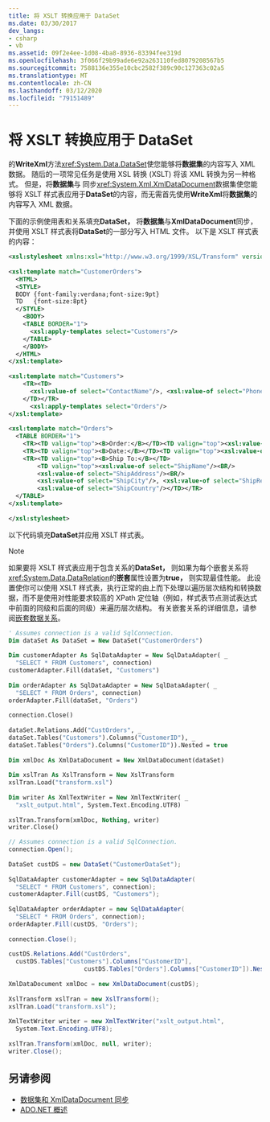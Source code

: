 ```yaml
---
title: 将 XSLT 转换应用于 DataSet
ms.date: 03/30/2017
dev_langs:
- csharp
- vb
ms.assetid: 09f2e4ee-1d08-4ba8-8936-83394fee319d
ms.openlocfilehash: 3f066f29b99ade6e92a263110fed8079208567b5
ms.sourcegitcommit: 7588136e355e10cbc2582f389c90c127363c02a5
ms.translationtype: MT
ms.contentlocale: zh-CN
ms.lasthandoff: 03/12/2020
ms.locfileid: "79151489"
---
```

# <a name="applying-an-xslt-transform-to-a-dataset"></a>将 XSLT 转换应用于 DataSet

的**WriteXml**方法<xref:System.Data.DataSet>使您能够将**数据集**的内容写入 XML 数据。 随后的一项常见任务是使用 XSL 转换 (XSLT) 将该 XML 转换为另一种格式。 但是，将**数据集**与 同步<xref:System.Xml.XmlDataDocument>数据集使您能够将 XSLT 样式表应用于**DataSet**的内容，而无需首先使用**WriteXml**将**数据集**的内容写入 XML 数据。  
  
 下面的示例使用表和关系填充**DataSet，** 将**数据集**与**XmlDataDocument**同步，并使用 XSLT 样式表将**DataSet**的一部分写入 HTML 文件。 以下是 XSLT 样式表的内容：
  
```xml  
<xsl:stylesheet xmlns:xsl="http://www.w3.org/1999/XSL/Transform" version="1.0">  
  
<xsl:template match="CustomerOrders">  
  <HTML>  
  <STYLE>  
  BODY {font-family:verdana;font-size:9pt}  
  TD   {font-size:8pt}  
  </STYLE>  
    <BODY>  
    <TABLE BORDER="1">  
      <xsl:apply-templates select="Customers"/>  
    </TABLE>  
    </BODY>  
  </HTML>  
</xsl:template>  
  
<xsl:template match="Customers">  
    <TR><TD>  
      <xsl:value-of select="ContactName"/>, <xsl:value-of select="Phone"/><BR/>  
    </TD></TR>  
      <xsl:apply-templates select="Orders"/>  
</xsl:template>  
  
<xsl:template match="Orders">  
  <TABLE BORDER="1">  
    <TR><TD valign="top"><B>Order:</B></TD><TD valign="top"><xsl:value-of select="OrderID"/></TD></TR>  
    <TR><TD valign="top"><B>Date:</B></TD><TD valign="top"><xsl:value-of select="OrderDate"/></TD></TR>  
    <TR><TD valign="top"><B>Ship To:</B></TD>  
        <TD valign="top"><xsl:value-of select="ShipName"/><BR/>  
        <xsl:value-of select="ShipAddress"/><BR/>  
        <xsl:value-of select="ShipCity"/>, <xsl:value-of select="ShipRegion"/>  <xsl:value-of select="ShipPostalCode"/><BR/>  
        <xsl:value-of select="ShipCountry"/></TD></TR>  
  </TABLE>  
</xsl:template>  
  
</xsl:stylesheet>  
```  
  
 以下代码填充**DataSet**并应用 XSLT 样式表。  
  
> [!NOTE]
> 如果要将 XSLT 样式表应用于包含关系的**DataSet，** 则如果为每个嵌套关系将<xref:System.Data.DataRelation>的**嵌套**属性设置为**true，** 则实现最佳性能。 此设置使你可以使用 XSLT 样式表，执行正常的由上而下处理以遍历层次结构和转换数据，而不是使用对性能要求较高的 XPath 定位轴（例如，样式表节点测试表达式中前面的同级和后面的同级）来遍历层次结构。 有关嵌套关系的详细信息，请参阅[嵌套数据关系](nesting-datarelations.md)。  
  
```vb  
' Assumes connection is a valid SqlConnection.  
Dim dataSet As DataSet = New DataSet("CustomerOrders")  
  
Dim customerAdapter As SqlDataAdapter = New SqlDataAdapter( _  
  "SELECT * FROM Customers", connection)  
customerAdapter.Fill(dataSet, "Customers")  
  
Dim orderAdapter As SqlDataAdapter = New SqlDataAdapter( _  
  "SELECT * FROM Orders", connection)  
orderAdapter.Fill(dataSet, "Orders")  
  
connection.Close()  
  
dataSet.Relations.Add("CustOrders", _  
dataSet.Tables("Customers").Columns("CustomerID"), _  
dataSet.Tables("Orders").Columns("CustomerID")).Nested = true  
  
Dim xmlDoc As XmlDataDocument = New XmlDataDocument(dataSet)
  
Dim xslTran As XslTransform = New XslTransform  
xslTran.Load("transform.xsl")  
  
Dim writer As XmlTextWriter = New XmlTextWriter( _  
  "xslt_output.html", System.Text.Encoding.UTF8)  
  
xslTran.Transform(xmlDoc, Nothing, writer)  
writer.Close()  
```  
  
```csharp  
// Assumes connection is a valid SqlConnection.  
connection.Open();  
  
DataSet custDS = new DataSet("CustomerDataSet");  
  
SqlDataAdapter customerAdapter = new SqlDataAdapter(  
  "SELECT * FROM Customers", connection);  
customerAdapter.Fill(custDS, "Customers");  
  
SqlDataAdapter orderAdapter = new SqlDataAdapter(  
  "SELECT * FROM Orders", connection);  
orderAdapter.Fill(custDS, "Orders");  
  
connection.Close();  
  
custDS.Relations.Add("CustOrders",  
  custDS.Tables["Customers"].Columns["CustomerID"],  
                     custDS.Tables["Orders"].Columns["CustomerID"]).Nested = true;  
  
XmlDataDocument xmlDoc = new XmlDataDocument(custDS);
  
XslTransform xslTran = new XslTransform();  
xslTran.Load("transform.xsl");  
  
XmlTextWriter writer = new XmlTextWriter("xslt_output.html",
  System.Text.Encoding.UTF8);  
  
xslTran.Transform(xmlDoc, null, writer);  
writer.Close();  
```  
  
## <a name="see-also"></a>另请参阅

- [数据集和 XmlDataDocument 同步](dataset-and-xmldatadocument-synchronization.md)
- [ADO.NET 概述](../ado-net-overview.md)
